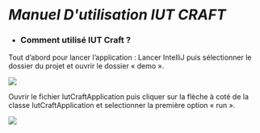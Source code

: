 <h1> <i> Manuel D'utilisation IUT CRAFT </i></h1>


* ### Comment utilisé IUT Craft ?
Tout d’abord pour lancer l’application :
Lancer IntelliJ puis sélectionner le dossier du projet et ouvrir le dossier « demo ».

<img src="https://cdn.discordapp.com/attachments/1044165662978875392/1052979885775257680/image.png" />
<br>

Ouvrir le fichier IutCraftApplication puis cliquer sur la flèche à coté de la classe IutCraftApplication et selectionner la première option « run ».

<img src="https://cdn.discordapp.com/attachments/1044165662978875392/1052980438550974484/image.png" height:100px/>
